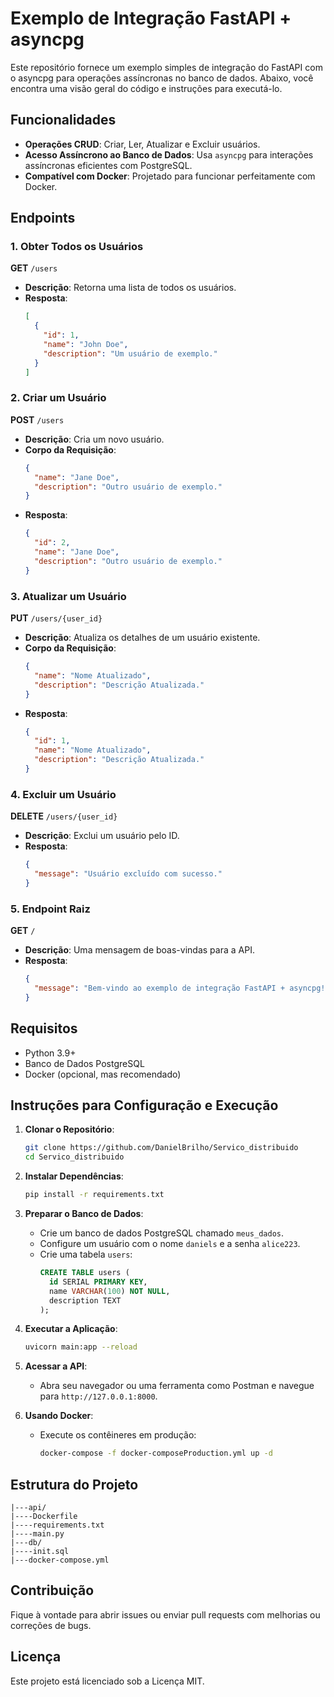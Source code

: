 # Exemplo de Integração FastAPI + asyncpg

Este repositório fornece um exemplo simples de integração do FastAPI com o asyncpg para operações assíncronas no banco de dados. Abaixo, você encontra uma visão geral do código e instruções para executá-lo.

## Funcionalidades

- **Operações CRUD**: Criar, Ler, Atualizar e Excluir usuários.
- **Acesso Assíncrono ao Banco de Dados**: Usa `asyncpg` para interações assíncronas eficientes com PostgreSQL.
- **Compatível com Docker**: Projetado para funcionar perfeitamente com Docker.

## Endpoints

### 1. Obter Todos os Usuários

**GET** `/users`

- **Descrição**: Retorna uma lista de todos os usuários.
- **Resposta**:
  ```json
  [
    {
      "id": 1,
      "name": "John Doe",
      "description": "Um usuário de exemplo."
    }
  ]
  ```

### 2. Criar um Usuário

**POST** `/users`

- **Descrição**: Cria um novo usuário.
- **Corpo da Requisição**:
  ```json
  {
    "name": "Jane Doe",
    "description": "Outro usuário de exemplo."
  }
  ```
- **Resposta**:
  ```json
  {
    "id": 2,
    "name": "Jane Doe",
    "description": "Outro usuário de exemplo."
  }
  ```

### 3. Atualizar um Usuário

**PUT** `/users/{user_id}`

- **Descrição**: Atualiza os detalhes de um usuário existente.
- **Corpo da Requisição**:
  ```json
  {
    "name": "Nome Atualizado",
    "description": "Descrição Atualizada."
  }
  ```
- **Resposta**:
  ```json
  {
    "id": 1,
    "name": "Nome Atualizado",
    "description": "Descrição Atualizada."
  }
  ```

### 4. Excluir um Usuário

**DELETE** `/users/{user_id}`

- **Descrição**: Exclui um usuário pelo ID.
- **Resposta**:
  ```json
  {
    "message": "Usuário excluído com sucesso."
  }
  ```

### 5. Endpoint Raiz

**GET** `/`

- **Descrição**: Uma mensagem de boas-vindas para a API.
- **Resposta**:
  ```json
  {
    "message": "Bem-vindo ao exemplo de integração FastAPI + asyncpg!"
  }
  ```

## Requisitos

- Python 3.9+
- Banco de Dados PostgreSQL
- Docker (opcional, mas recomendado)

## Instruções para Configuração e Execução

1. **Clonar o Repositório**:

   ```bash
   git clone https://github.com/DanielBrilho/Servico_distribuido
   cd Servico_distribuido
   ```

2. **Instalar Dependências**:

   ```bash
   pip install -r requirements.txt
   ```

3. **Preparar o Banco de Dados**:

   - Crie um banco de dados PostgreSQL chamado `meus_dados`.
   - Configure um usuário com o nome `daniels` e a senha `alice223`.
   - Crie uma tabela `users`:
     ```sql
     CREATE TABLE users (
       id SERIAL PRIMARY KEY,
       name VARCHAR(100) NOT NULL,
       description TEXT
     );
     ```

4. **Executar a Aplicação**:

   ```bash
   uvicorn main:app --reload
   ```

5. **Acessar a API**:

   - Abra seu navegador ou uma ferramenta como Postman e navegue para `http://127.0.0.1:8000`.

6. **Usando Docker**:
   - Execute os contêineres em produção:
     ```bash
     docker-compose -f docker-composeProduction.yml up -d
     ```

## Estrutura do Projeto

```
|---api/
|----Dockerfile
|----requirements.txt
|----main.py
|---db/
|----init.sql
|---docker-compose.yml
```

## Contribuição

Fique à vontade para abrir issues ou enviar pull requests com melhorias ou correções de bugs.

## Licença

Este projeto está licenciado sob a Licença MIT.
